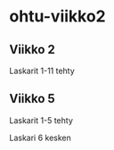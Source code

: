 # ohtu-viikko2

## Viikko 2

Laskarit 1-11 tehty

## Viikko 5

Laskarit 1-5 tehty

Laskari 6 kesken
